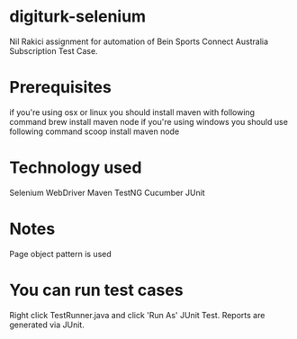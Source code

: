 digiturk-selenium
=====================

Nil Rakici assignment for automation of Bein Sports Connect Australia Subscription Test Case.

# Prerequisites
if you're using osx or linux you should install maven with following command
    brew install maven node
if you're using windows you should use following command
    scoop install maven node
    
# Technology used
Selenium WebDriver
Maven
TestNG
Cucumber
JUnit

# Notes
Page object pattern is used


# You can run test cases 
Right click TestRunner.java and click 'Run As' JUnit Test.
Reports are generated via JUnit.


